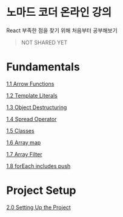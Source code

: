 # 노마드 코더 온라인 강의

React 부족한 점을 찾기 위해 처음부터 공부해보기

> NOT SHARED YET

# Fundamentals

[1.1 Arrow Functions](https://www.notion.so/1-1-Arrow-Functions-423a22224cc44d0a8b0bf85a168bd5dd)

[1.2 Template Literals](https://www.notion.so/1-2-Template-Literals-a6d2f509df3346cebb5ddbb3b8cca8aa)

[1.3 Object Destructuring](https://www.notion.so/1-3-Object-Destructuring-f9bf868ff3a2418e9a0d238c28e62084)

[1.4 Spread Operator](https://www.notion.so/1-4-Spread-Operator-659d8ec7f6af46a48c8939db6f7922cc)

[1.5 Classes](https://www.notion.so/1-5-Classes-19d02713ae2643aabd6813524a02239c)

[1.6 Array map](https://www.notion.so/1-6-Array-map-08a22557b77e41f293bb227efa053618)

[1.7 Array Filter](https://www.notion.so/1-7-Array-Filter-7c3e7a32825144378680f443faeca2ea)

[1.8 forEach includes push](https://www.notion.so/1-8-forEach-includes-push-c8c94aa171da4c8198ff642be72960e5)

# Project Setup

[2.0 Setting Up the Project](https://www.notion.so/2-0-Setting-Up-the-Project-d7b6b71373654339bde3cc4c2abb7192)